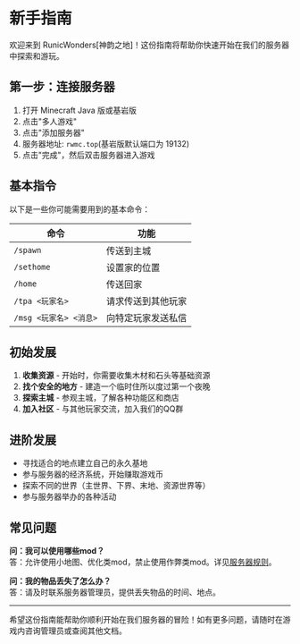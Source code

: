 # 新手指南

欢迎来到 RunicWonders[神韵之地]！这份指南将帮助你快速开始在我们的服务器中探索和游玩。

## 第一步：连接服务器

1. 打开 Minecraft Java 版或基岩版
2. 点击"多人游戏"
3. 点击"添加服务器"
4. 服务器地址: `rwmc.top`(基岩版默认端口为 19132)
5. 点击"完成"，然后双击服务器进入游戏

## 基本指令

以下是一些你可能需要用到的基本命令：

| 命令 | 功能 |
|------|------|
| `/spawn` | 传送到主城 |
| `/sethome` | 设置家的位置 |
| `/home` | 传送回家 |
| `/tpa <玩家名>` | 请求传送到其他玩家 |
| `/msg <玩家名> <消息>` | 向特定玩家发送私信 |

## 初始发展

1. **收集资源** - 开始时，你需要收集木材和石头等基础资源
2. **找个安全的地方** - 建造一个临时住所以度过第一个夜晚
3. **探索主城** - 参观主城，了解各种功能区和商店
4. **加入社区** - 与其他玩家交流，加入我们的QQ群

## 进阶发展

- 寻找适合的地点建立自己的永久基地
- 参与服务器的经济系统，开始赚取游戏币
- 探索不同的世界（主世界、下界、末地、资源世界等）
- 参与服务器举办的各种活动

## 常见问题

**问：我可以使用哪些mod？**  
答：允许使用小地图、优化类mod，禁止使用作弊类mod。详见[服务器规则](/docs/rules)。

**问：我的物品丢失了怎么办？**  
答：请及时联系服务器管理员，提供丢失物品的时间、地点。

---

希望这份指南能帮助你顺利开始在我们服务器的冒险！如有更多问题，请随时在游戏内咨询管理员或查阅其他文档。 